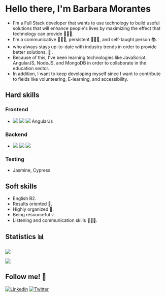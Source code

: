 # Hello there, I'm Barbara Morantes

- I'm a Full Stack developer that wants to use technology to build useful solutions that will enhance people's lives by maximizing the effect that technology can provide 👩🏽‍💻.
- I'm a communicative 👂🏽📢, persistent 👩🏽‍💻, and self-taught person 📚. 
- who always stays up-to-date with industry trends in order to provide better solutions. 💯 . 
- Because of this, I've been learning technologies like JavaScript, AngularJS, NodeJS, and MongoDB in order to collaborate in the education sector.
- In addition, I want to keep developing myself since I want to contribute to fields like volunteering, E-learning, and accessibility.

## Hard skills

### Frontend

- ![](https://camo.githubusercontent.com/5d3b0191832237fcbfc6d4497524e8bb547c6bfc9eafb738d5205c629d202067/68747470733a2f2f696d672e736869656c64732e696f2f62616467652f68746d6c352532302d2532334533344632362e7376673f267374796c653d666f722d7468652d6261646765266c6f676f3d68746d6c35266c6f676f436f6c6f723d7768697465) ![](https://camo.githubusercontent.com/5ed492db9c79ad5990eda7dc80923377f0e7096b18a4d1e9b86c8987dc0e5aa5/68747470733a2f2f696d672e736869656c64732e696f2f62616467652f637373332532302d2532333135373242362e7376673f267374796c653d666f722d7468652d6261646765266c6f676f3d63737333266c6f676f436f6c6f723d7768697465) ![](https://camo.githubusercontent.com/62d37abe760867620e0baea1066303719d630a82936837ba7bff6b0c754e3c9f/68747470733a2f2f696d672e736869656c64732e696f2f62616467652f6a6176617363726970742532302d2532333332333333302e7376673f267374796c653d666f722d7468652d6261646765266c6f676f3d6a617661736372697074266c6f676f436f6c6f723d253233463744463145)  AngularJs  

### Backend

-   ![](https://camo.githubusercontent.com/cc3c3fe449ed17a84470ccb3a587b7c07360d21670d5e425e03ac2d44ffb03cd/68747470733a2f2f696d672e736869656c64732e696f2f62616467652f4e6f6465204a532d626c61636b2e7376673f7374796c653d666c61742d737175617265266c6f676f3d6e6f6465646f746a73) ![](https://camo.githubusercontent.com/0cb5fb212736b31fda8b20ca58a5af41afdf56438bfada117555d6a328c08a12/68747470733a2f2f696d672e736869656c64732e696f2f62616467652f4d6f6e676f44422d626c61636b2e7376673f7374796c653d666c61742d737175617265266c6f676f3d6d6f6e676f6462) ![](https://camo.githubusercontent.com/a71f1a20d58a3506dd5f32dcb31461bd5102a0bd33dbf49db9195c589eaca8d7/68747470733a2f2f696d672e736869656c64732e696f2f62616467652f707974686f6e2532302d2532333134333534432e7376673f267374796c653d666f722d7468652d6261646765266c6f676f3d707974686f6e266c6f676f436f6c6f723d7768697465)


### Testing

-   Jasmine, Cypress


## Soft skills

-   English B2.
-   Results oriented 🎯.
-   Highly organized 📶.
-   Being resourceful 💡.
-   Listening and communication skills 👂🏽📢.

## Statistics 📊
![](https://github-readme-stats.vercel.app/api?username=BarbDMC)

![](https://github-readme-stats.vercel.app/api/top-langs/?username=BarbDMC&layout=compact)

## Follow me! 👀

[![Linkedin](https://camo.githubusercontent.com/6dc9828248fb64760c234f5b24c275a4912e9bb546c281d0c8e67cecb3381669/68747470733a2f2f696d672e736869656c64732e696f2f62616467652f2d4c696e6b6564496e2d626c75653f7374796c653d666c6174266c6f676f3d4c696e6b6564696e266c6f676f436f6c6f723d7768697465)](https://www.linkedin.com/in/barbara-morantes-carvajal/)  [![Twitter](https://camo.githubusercontent.com/6c3ee81ee87bfc10911ced45aabe7e15b296200bdfd8de4cbb47b3654c1ef210/68747470733a2f2f696d672e736869656c64732e696f2f62616467652f2d547769747465722d626c75653f7374796c653d666c6174266c6f676f3d54776974746572266c6f676f436f6c6f723d7768697465)](https://twitter.com/BarbDMG)

